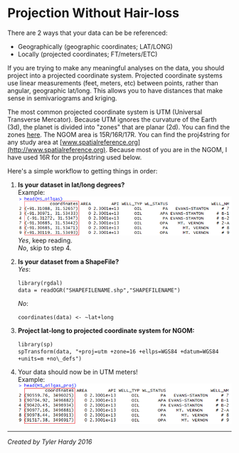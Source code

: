 Projection Without Hair-loss
==========================
There are 2 ways that your data can be be referenced:

- Geographically (geographic coordinates; LAT/LONG)
- Locally (projected coordinates; FT/meters/ETC)

If you are trying to make any meaningful analyses on the data, you should project into a projected coordinate system. Projected coordinate systems use linear measurements (feet, meters, etc) between points, rather than angular, geographic lat/long. This allows you to have distances that make sense in semivariograms and kriging.

The most common projected coordinate system is UTM (Universal Transverse Mercator). Because UTM ignores the curvature of the Earth (3d), the planet is divided into &quot;zones&quot; that are planar (2d). You can find the zones [here](https://en.wikipedia.org/wiki/Universal_Transverse_Mercator_coordinate_system#/media/File:Utm-zones.jpg). The NGOM area is 15R/16R/17R. You can find the proj4string for any study area at [www.spatialreference.org](http://www.spatialreference.org). Because most of you are in the NGOM, I have used 16R for the proj4string used below.

Here's a simple workflow to getting things in order:

1. **Is your dataset in lat/long degrees?**  
   Example:  
   ![](proj_before.png)  
   *Yes*, keep reading.  
   *No*, skip to step 4.  
   
2. **Is your dataset from a ShapeFile?**  
   *Yes*:  
    ```
    library(rgdal)
    data = readOGR("SHAPEFILENAME.shp","SHAPEFILENAME")
    ```  
   *No*:
   ```
   coordinates(data) <- ~lat+long
   ```
3. **Project lat-long to projected coordinate system for NGOM:**  
   ```
   library(sp)
   spTransform(data, "+proj=utm +zone=16 +ellps=WGS84 +datum=WGS84 +units=m +no\_defs")
   ```  
4. Your data should now be in UTM meters!  
   Example:     
   ![](proj_after.png)

***
*Created by Tyler Hardy 2016*
